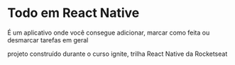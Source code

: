 # Todo em React Native
É um aplicativo onde você consegue adicionar, marcar como feita ou desmarcar tarefas em geral

projeto construído durante o curso ignite, trilha React Native da Rocketseat
